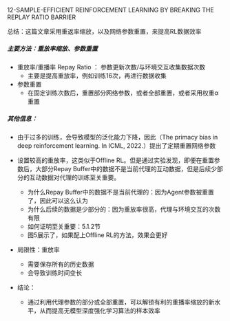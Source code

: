 12-SAMPLE-EFFICIENT REINFORCEMENT LEARNING BY BREAKING THE REPLAY RATIO BARRIER

总结：这篇文章采用重返率缩放，以及网络参数重置，来提高RL数据效率

##### 主要方法：重放率缩放、参数重置
- 重放率/重播率 Repay Ratio ： 参数更新次数/与环境交互收集数据次数
    - 主要是提高重放率，例如训练16次，再进行数据收集
- 参数重置
    - 在固定训练次数后，重置部分网络参数，或者全部重置，或者采用权重α重置



##### 其他信息：

- 由于过多的训练，会导致模型的泛化能力下降，因此（The primacy bias in deep reinforcement learning. In ICML, 2022.）提出了定期重置网络参数

- 设置较高的重放率，这类似于Offline RL。但是通过实验发现，即便在重置参数后，大部分Repay Buffer中的数据不是当前代理的互动数据，但是后续少部分的互动数据对代理的训练至关重要。
    - 为什么Repay Buffer中的数据不是当前代理的：因为Agent参数被重置了，因此可以这么认为
    - 为什么后续的数据是少部分的：因为重放率很高，代理与环境交互的次数有限
    - 如何证明至关重要：5.1.2节
    - 图5展示了，如果配上Offline RL的方法，效果会更好


- 局限性：重放率
    - 需要保存所有的历史数据
    - 会导致训练时间变长

- 结论：
    - 通过利用代理参数的部分或全部重置，可以解锁有利的重播率缩放的新水平，从而提高无模型深度强化学习算法的样本效率
